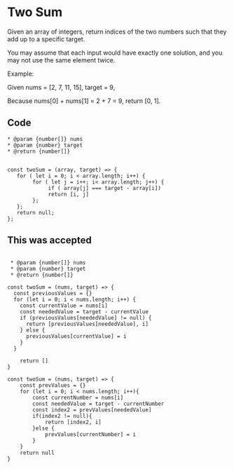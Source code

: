 # Two Sum

Given an array of integers, return indices of the two numbers such that they add up to a specific target.

You may assume that each input would have exactly one solution, and you may not use the same element twice.

Example:

Given nums = [2, 7, 11, 15], target = 9,

Because nums[0] + nums[1] = 2 + 7 = 9,
return [0, 1].



## Code
 ```
 * @param {number[]} nums
 * @param {number} target
 * @return {number[]}


 const twoSum = (array, target) => {
    for ( let i = 0; i < array.length; i++) {
         for ( let j = i++; i< array.length; j++) {
              if ( array[j] === target - array[i]) 
              return [i, j]               
         };
    };
    return null;
};

```

## This was accepted

```

 * @param {number[]} nums
 * @param {number} target
 * @return {number[]}

const twoSum = (nums, target) => {
  const previousValues = {}
  for (let i = 0; i < nums.length; i++) {
    const currentValue = nums[i]
    const neededValue = target - currentValue
    if (previousValues[neededValue] != null) {
      return [previousValues[neededValue], i]
    } else {
      previousValues[currentValue] = i
    }
  }

	return []
}
```
```
const twoSum = (nums, target) => {
    const prevValues = {}
    for (let i = 0; i < nums.length; i++){
        const currentNumber = nums[i]
        const neededValue = target - currentNumber
        const index2 = prevValues[neededValue]
        if(index2 != null){
            return [index2, i]
        }else {
            prevValues[currentNumber] = i
        }
    }
    return null
}